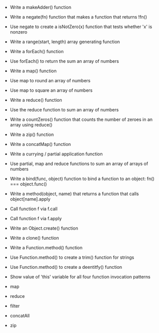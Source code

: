 - Write a makeAdder() function

- Write a negate(fn) function that makes a function that returns !fn()
- Use negate to create a isNotZero(x) function that tests whether 'x' is nonzero

- Write a range(start, length) array generating function

- Write a forEach() function
- Use forEach() to return the sum an array of numbers

- Write a map() function
- Use map to round an array of numbers
- Use map to square an array of numbers

- Write a reduce() function
- Use the reduce function to sum an array of numbers
- Write a countZeros() function that counts the number of zeroes in an array using reduce()

- Write a zip() function

- Write a concatMap() function

- Write a currying / partial application function
- Use partial, map and reduce functions to sum an array of arrays of numbers

- Write a bind(func, object) function to bind a function to an object: fn() === object.func()
- Write a method(object, name) that returns a function that calls object[name].apply

- Call function f via f.call
- Call function f via f.apply

- Write an Object.create() function
- Write a clone() function

- Write a Function.method() function
- Use Function.method() to create a trim() function for strings
- Use Function.method() to create a deentitfy() function

- Show value of 'this' variable for all four function invocation patterns

- map
- reduce
- filter
- concatAll
- zip